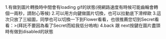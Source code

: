 1.有做到圖片轉換時中間會有loading gif的狀態(視網路速度有時候可能齒輪會轉個一兩秒，請耐心等候)
2.可以用方向鍵做圖片切換，也可以拉動底下滑桿歐
3.這次只放了三組圖，同學也可以切換一下到Flower看看，也很推薦您切到Secret看看：>(拜託不要因為看了Secret而給我低分嗚嗚)
4.back 跟 next按鍵在圖片盡頭時有做到disabled的狀態